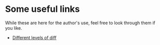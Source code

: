 # Some useful links

While these are here for the author's use, feel free to look through them if you like.

- [Different levels of diff](https://stackoverflow.com/questions/1587846/how-do-i-show-the-changes-which-have-been-staged)